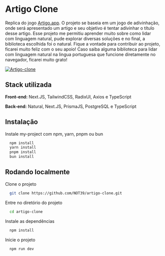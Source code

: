 
# Artigo Clone

Replica do jogo [Artigo.app](https://artigo.app/). 
O projeto se baseia em um jogo de adivinhação, onde será apresentado um artigo e seu objetivo é tentar adivinhar o título desse artigo.
Esse projeto me permitiu aprender muito sobre como lidar com linguagem natural, pude explorar diversas soluções e no final, a biblioteca escolhida foi o natural.
Fique a vontade para contribuir ao projeto, ficarei muito feliz com o seu apoio! Caso saiba alguma biblioteca para lidar com linguagem natural na lingua portuguesa que funcione diretamente no navegador, ficarei muito grato!

[![Artigo-clone](https://i.imgur.com/8Rpyiur.png)](https://artigo-clone.vercel.app/)

## Stack utilizada

**Front-end:** Next.JS, TailwindCSS, RadixUI, Axios e TypeScript

**Back-end:** Natural, Next.JS, PrismaJS, PostgreSQL e TypeScript

## Instalação

Instale my-project com npm, yarn, pnpm ou bun

```bash
  npm install
  yarn install
  pnpm install
  bun install
```
    
## Rodando localmente

Clone o projeto

```bash
  git clone https://github.com/NOT39/artigo-clone.git
```

Entre no diretório do projeto

```bash
  cd artigo-clone
```

Instale as dependências

```bash
  npm install
```

Inicie o projeto

```bash
  npm run dev
```

